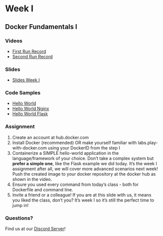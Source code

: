 # Week I
## Docker Fundamentals I

### Videos
* [First Run Record](https://youtu.be/JvbNT0NqD2Q)
* [Second Run Record](https://youtu.be/PVZhcGPGsCM)

### Slides
* [Slides Week I](./docker-slides-week-1.pdf)

### Code Samples
* [Hello World](./hello-world)
* [Hello World Nginx](./hello-world-nginx)
* [Hello World Flask](./hello-world-flask)

### Assignment

1. Create an account at hub.docker.com
2. Install Docker (recommended) OR make yourself familiar with labs.play-with-docker.com using your DockerID from the step I
3. Containerize a SIMPLE hello-world application in the language/framework of your choice. Don’t take a complex system but **prefer a simple one**, like the Flask example we did today. It’s the week I assignment after all, we will cover more advanced scenarios next week! Push the created image to your docker repository at the docker hub as shown in the video.
4. Ensure you used every command from today’s class - both for Dockerfile and command line.
5. Invite a friend or a colleague! If you are at this slide with us, it means you liked the class, don’t you? It’s week I so it’s still the perfect time to jump in!

### Questions?
Find us at our [Discord Server](https://discord.gg/va4vnsm)!
